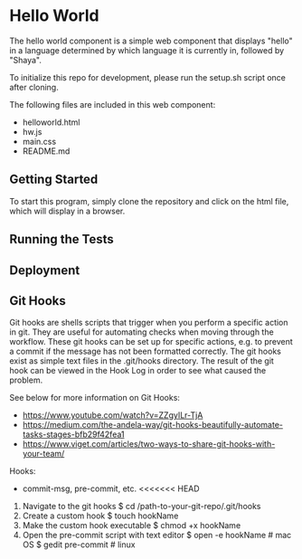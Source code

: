 # Hello World
The hello world component is a simple web component that displays "hello" in
a language determined by which language it is currently in, followed by
"Shaya".

To initialize this repo for development, please run the setup.sh script once
after cloning.

The following files are included in this web component:
* helloworld.html
* hw.js
* main.css
* README.md

## Getting Started
To start this program, simply clone the repository and click on the html file,
which will display in a browser.


## Running the Tests



## Deployment


## Git Hooks
Git hooks are shells scripts that trigger when you perform a specific action
in git. They are useful for automating checks when moving through the workflow.
These git hooks can be set up for specific actions, e.g. to prevent a commit
if the message has not been formatted correctly. The git hooks exist as simple
text files in the .git/hooks directory. The result of the git hook can be
viewed in the Hook Log in order to see what caused the problem.

See below for more information on Git Hooks:
* https://www.youtube.com/watch?v=ZZgyILr-TjA
* https://medium.com/the-andela-way/git-hooks-beautifully-automate-tasks-stages-bfb29f42fea1
* https://www.viget.com/articles/two-ways-to-share-git-hooks-with-your-team/

Hooks:
* commit-msg, pre-commit, etc.
<<<<<<< HEAD
1. Navigate to the git hooks 
    $ cd /path-to-your-git-repo/.git/hooks
2. Create a custom hook
    $ touch hookName
3. Make the custom hook executable
    $ chmod +x hookName
4. Open the pre-commit script with text editor
    $ open -e hookName # mac OS
    $ gedit pre-commit # linux

